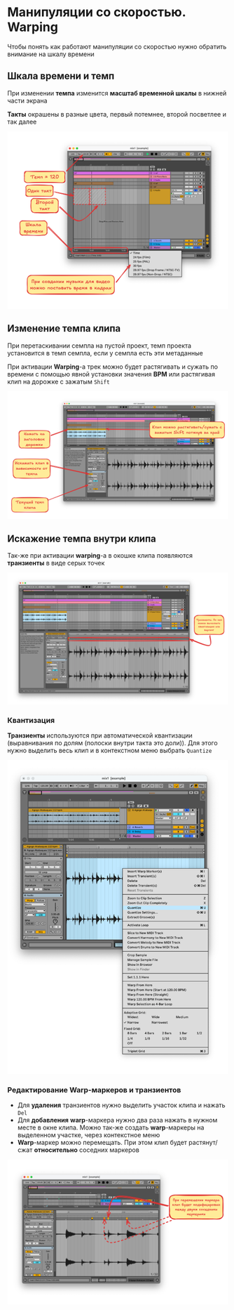 # Манипуляции со скоростью. Warping

Чтобы понять как работают манипуляции со скоростью нужно обратить внимание на шкалу времени

## Шкала времени и темп

При изменении **темпа** изменится **масштаб временной шкалы** в нижней части экрана

**Такты** окрашены в разные цвета, первый потемнее, второй посветлее и так далее

![image](./images/time.png)

## Изменение темпа клипа

При перетаскивании семпла на пустой проект, темп проекта установится в темп семпла, если у семпла есть эти метаданные

При активации **Warping**-а трек можно будет растягивать и сужать по времени с помощью явной установки значения **BPM** или растягивая клип на дорожке с зажатым `Shift`

![image](./images/wrapping.png)

## Искажение темпа внутри клипа

Так-же при активации **warping**-а в окошке клипа появляются **транзиенты** в виде серых точек

![image](./images/warp-markers.png)

### Квантизация

**Транзиенты** используются при автоматической квантизации (выравнивания по долям (полоски внутри такта это доли)). Для этого нужно выделить весь клип и в контекстном меню выбрать `Quantize`

![image](./images/quantize.png)

### Редактирование Warp-маркеров и транзиентов

- Для **удаления** транзиентов нужно выделить участок клипа и нажать `Del` 
- Для **добавления** **warp**-маркера  нужно два раза нажать в нужном месте в окне клипа. Можно так-же создать **warp**-маркеры на выделенном участке, через контекстное меню
- **Warp**-маркер можно перемещать. При этом клип будет растянут/сжат **относительно** соседних маркеров

![image](./images/warping.png)

